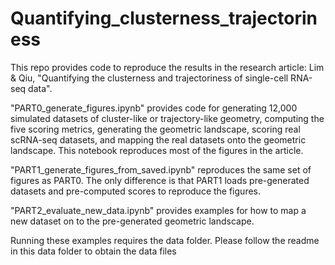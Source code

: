 # Quantifying_clusterness_trajectoriness

This repo provides code to reproduce the results in the research article: Lim & Qiu, "Quantifying the clusterness and trajectoriness of single-cell RNA-seq data".

"PART0_generate_figures.ipynb" provides code for generating 12,000 simulated datasets of cluster-like or trajectory-like geometry, computing the five scoring metrics, generating the geometric landscape, scoring real scRNA-seq datasets, and mapping the real datasets onto the geometric landscape. This notebook reproduces most of the figures in the article. 

"PART1_generate_figures_from_saved.ipynb" reproduces the same set of figures as PART0. The only difference is that PART1 loads pre-generated datasets and pre-computed scores to reproduce the figures. 

"PART2_evaluate_new_data.ipynb" provides examples for how to map a new dataset on to the pre-generated geometric landscape. 

Running these examples requires the data folder. Please follow the readme in this data folder to obtain the data files
